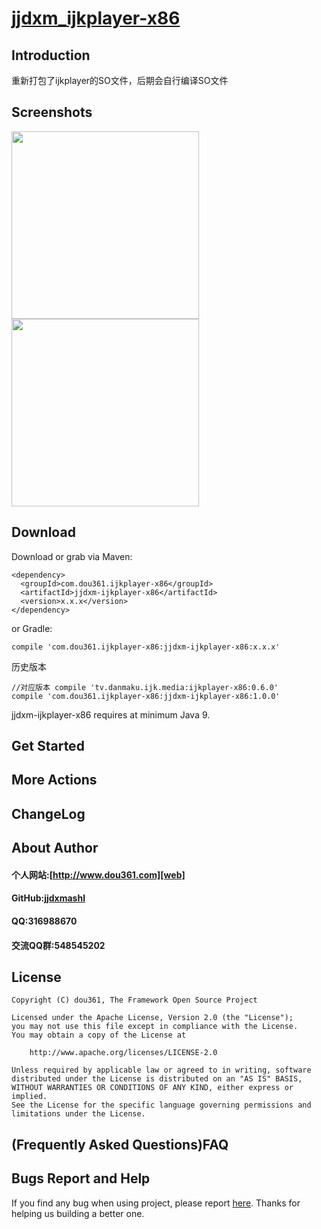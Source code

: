 # [jjdxm_ijkplayer-x86][project] #

## Introduction ##
重新打包了ijkplayer的SO文件，后期会自行编译SO文件

## Screenshots ##

<img src="https://raw.githubusercontent.com/jjdxmashl/jjdxm_ijkplayer-x86/master/screenshots/icon01.png" width="300"> 
<img src="https://raw.githubusercontent.com/jjdxmashl/jjdxm_ijkplayer-x86/master/screenshots/icon02.png" width="300"> 

## Download ##



Download or grab via Maven:

	<dependency>
	  <groupId>com.dou361.ijkplayer-x86</groupId>
	  <artifactId>jjdxm-ijkplayer-x86</artifactId>
	  <version>x.x.x</version>
	</dependency>

or Gradle:

	compile 'com.dou361.ijkplayer-x86:jjdxm-ijkplayer-x86:x.x.x'

历史版本

	//对应版本 compile 'tv.danmaku.ijk.media:ijkplayer-x86:0.6.0'
	compile 'com.dou361.ijkplayer-x86:jjdxm-ijkplayer-x86:1.0.0' 


jjdxm-ijkplayer-x86 requires at minimum Java 9.

## Get Started ##
## More Actions ##

## ChangeLog ##

## About Author ##

#### 个人网站:[http://www.dou361.com][web] ####
#### GitHub:[jjdxmashl][github] ####
#### QQ:316988670 ####
#### 交流QQ群:548545202 ####


## License ##

    Copyright (C) dou361, The Framework Open Source Project
    
    Licensed under the Apache License, Version 2.0 (the "License");
    you may not use this file except in compliance with the License.
    You may obtain a copy of the License at
    
     	http://www.apache.org/licenses/LICENSE-2.0
    
    Unless required by applicable law or agreed to in writing, software
    distributed under the License is distributed on an "AS IS" BASIS,
    WITHOUT WARRANTIES OR CONDITIONS OF ANY KIND, either express or implied.
    See the License for the specific language governing permissions and
    limitations under the License.

## (Frequently Asked Questions)FAQ ##
## Bugs Report and Help ##

If you find any bug when using project, please report [here][issues]. Thanks for helping us building a better one.



[web]:http://www.dou361.com
[github]:https://github.com/jjdxmashl/
[project]:https://github.com/jjdxmashl/jjdxm_ijkplayer-x86/
[issues]:https://github.com/jjdxmashl/jjdxm_ijkplayer-x86/issues/new
[downapk]:https://raw.githubusercontent.com/jjdxmashl/jjdxm_ijkplayer-x86/master/apk/app-debug.apk
[lastaar]:https://raw.githubusercontent.com/jjdxmashl/jjdxm_ijkplayer-x86/master/release/jjdxm-ijkplayer-x86-1.0.0.aar
[lastjar]:https://raw.githubusercontent.com/jjdxmashl/jjdxm_ijkplayer-x86/master/release/jjdxm-ijkplayer-x86-1.0.0.jar
[icon01]:https://raw.githubusercontent.com/jjdxmashl/jjdxm_ijkplayer-x86/master/screenshots/icon01.png
[icon02]:https://raw.githubusercontent.com/jjdxmashl/jjdxm_ijkplayer-x86/master/screenshots/icon02.png
